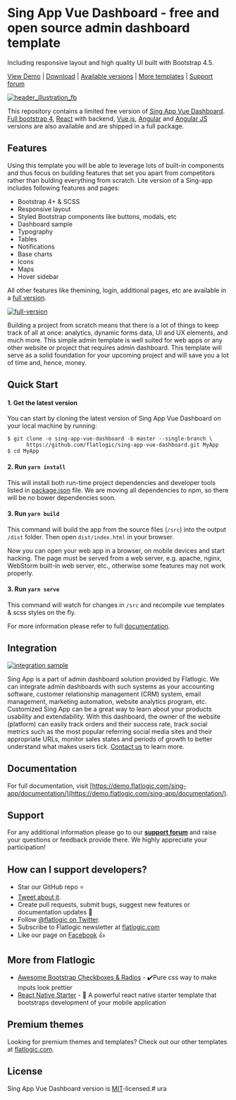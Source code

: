 # Sing App Vue Dashboard - free and open source admin dashboard template
Including responsive layout and high quality UI built with Bootstrap 4.5.

[View Demo](https://flatlogic.com/templates/sing-app-vue-dashboard/demo) | [Download](https://github.com/flatlogic/sing-app-vue-dashboard/archive/master.zip) | [Available versions](https://flatlogic.github.io/sing-app-vue-dashboard/#/app/dashboard) | [More templates](https://flatlogic.com/admin-dashboards) | [Support forum](https://flatlogic.com/forum)

[![header_illustration_fb](https://user-images.githubusercontent.com/36201579/40110692-554a4650-5909-11e8-8cde-30a0dd1f65ad.jpg)](https://flatlogic.github.io/sing-app-vue-dashboard/#/app/dashboard)

This repository contains a limited free version of [Sing App Vue Dashboard](https://flatlogic.github.io/sing-app-vue-dashboard/#/app/dashboard). [Full bootstrap 4](https://flatlogic.com/admin-dashboards/sing-app-html5/demo), [React](https://flatlogic.com/admin-dashboards/sing-app-react/demo) with backend, [Vue.js](https://flatlogic.com/admin-dashboards/sing-app-vue/demo), [Angular](https://flatlogic.com/admin-dashboards/sing-app-angular/demo) and [Angular JS](https://flatlogic.com/admin-dashboards/sing-app-angularjs/demo) versions are also available and are shipped in a full package.

## Features

Using this template you will be able to leverage lots of built-in components and thus focus on building features that set you apart from competitors rather than bulding everything from scratch. Lite version of a Sing-app includes following features and pages:
* Bootstrap 4+ & SCSS
* Responsive layout
* Styled Bootstrap components like buttons, modals, etc
* Dashboard sample
* Typography
* Tables
* Notifications
* Base charts
* Icons
* Maps
* Hover sidebar

All other features like themining, login, additional pages, etc are available in a [full version](https://flatlogic.com/templates/sing-app-vue).

[![full-version](https://user-images.githubusercontent.com/36201579/40107708-aa2939d6-5901-11e8-8fc1-b31ad46326b7.png)](https://flatlogic.com/admin-dashboards/sing-app-html5/demo)

Building a project from scratch means that there is a lot of things to keep track of all at once: analytics, dynamic forms data, UI and UX elements, and much more. This simple admin template is well suited for web apps or any other website or project that requires admin dashboard. This template will serve as a solid foundation for your upcoming project and will save you a lot of time and, hence, money.

## Quick Start

#### 1. Get the latest version

You can start by cloning the latest version of Sing App Vue Dashboard on your local machine by running:

```shell
$ git clone -o sing-app-vue-dashboard -b master --single-branch \
      https://github.com/flatlogic/sing-app-vue-dashboard.git MyApp
$ cd MyApp
```

#### 2. Run `yarn install`

This will install both run-time project dependencies and developer tools listed
in [package.json](../package.json) file. We are moving all dependencies to npm, so there will be no bower dependencies soon.

#### 3. Run `yarn build`

This command will build the app from the source files (`/src`) into the output
`/dist` folder. Then open `dist/index.html` in your browser.

Now you can open your web app in a browser, on mobile devices and start
hacking. The page must be served from a web server, e.g. apache, nginx, WebStorm built-in web server, etc., otherwise some features may not work properly.

#### 3. Run `yarn serve`
This command will watch for changes in `/src` and recompile vue templates & scss styles on the fly.

For more information please refer to full [documentation](https://demo.flatlogic.com/sing-app/documentation).


## Integration
[![integration sample](https://user-images.githubusercontent.com/1212194/40719370-1931c15c-641c-11e8-8285-a950eb155582.png)](https://flatlogic.com/templates/sing-app-vue/demo)

Sing App is a part of admin dashboard solution provided by Flatlogic. We can integrate admin dashboards with such systems as your accounting software, customer relationship management (CRM) system, email management, marketing automation, website analytics program, etc.  Customized Sing App can be a great way to learn about your products usability and extendability. With this dashboard, the owner of the website (platform) can easily track orders and their success rate, track social metrics such as the most popular referring social media sites and their appropriate URLs, monitor sales states and periods of growth to better understand what makes users tick. [Contact us](https://flatlogic.com/contact) to learn more.

## Documentation
For full documentation, visit [https://demo.flatlogic.com/sing-app/documentation/](https://demo.flatlogic.com/sing-app/documentation/).

## Support
For any additional information please go to our [**support forum**](https://flatlogic.com/forum) and raise your questions or feedback provide there. We highly appreciate your participation!

## How can I support developers?
- Star our GitHub repo :star:
- [Tweet about it](https://twitter.com/intent/tweet?text=Amazing%20dashboard%20built%20with%20NodeJS,%20React%20and%20Bootstrap!&url=https://github.com/flatlogic/sing-app&via=flatlogic).
- Create pull requests, submit bugs, suggest new features or documentation updates :wrench:
- Follow [@flatlogic on Twitter](https://twitter.com/flatlogic).
- Subscribe to Flatlogic newsletter at [flatlogic.com](https://flatlogic.com/)
- Like our page on [Facebook](https://www.facebook.com/flatlogic/) :thumbsup:

## More from Flatlogic
- [Awesome Bootstrap Checkboxes & Radios](https://github.com/flatlogic/awesome-bootstrap-checkbox) - ✔️Pure css way to make inputs look prettier
- [React Native Starter](https://github.com/flatlogic/react-native-starter) - 🚀 A powerful react native starter template that bootstraps development of your mobile application

## Premium themes
Looking for premium themes and templates? Check out our other templates at [flatlogic.com](https://flatlogic.com/templates).

## License

Sing App Vue Dashboard version is [MIT](https://github.com/flatlogic/sing-app-vue-dashboard/blob/master/LICENCE)-licensed.# ura
